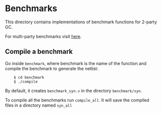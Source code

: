 # Benchmarks
This directory contains implementations of benchmark functions for 2-party GC.

For multi-party benchmarks visit [here](https://github.com/sadeghriazi/mpc-circuits).

## Compile a benchmark
Go inside `benchmark`, where benchmark is the name of the function
and compile the benchmark to generate the netlist:
```
	$ cd benchmark
	$ ./compile
```

By default, it creates `benchmark_syn.v` in the directory `benchmark/syn`. 

To compile all the benchmarks run `compile_all`. It will save the compiled files in a directory named `syn_all`
